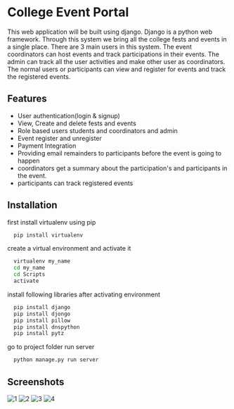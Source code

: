 
# College Event Portal

This web application will be built using django. Django is a python web framework. Through this system we bring all the college fests and events in a single place.
There are 3 main users in this system. The event coordinators can host events and track participations in their events.
The admin can track all the user activities and make other user as coordinators.
The normal users or participants can view and register for events and track the registered events.




## Features

- User authentication(login & signup)
- View, Create and delete fests and events
- Role based users students and coordinators and admin
- Event register and unregister
- Payment Integration
- Providing email remainders to participants before the event is going to happen
- coordinators get a summary about the participation's and participants in the event.
- participants can track registered events


## Installation

first install virtualenv using pip

```bash
  pip install virtualenv
```

create a virtual environment and activate it

```bash
  virtualenv my_name
  cd my_name
  cd Scripts
  activate
```

install following libraries after activating environment

```bash
  pip install django
  pip install djongo
  pip install pillow
  pip install dnspython
  pip install pytz
```

go to project folder run server
```bash
  python manage.py run server
```

## Screenshots
![1](https://user-images.githubusercontent.com/73870072/194759125-412cefd8-13fc-4cad-8750-958e20ba3ee7.PNG)
![2](https://user-images.githubusercontent.com/73870072/194759140-02bf0508-de8e-4c8b-90eb-211e6c25da17.PNG)
![3](https://user-images.githubusercontent.com/73870072/194759150-d951dc08-fd6c-4c45-8ffc-24d6d795fc2f.PNG)
![4](https://user-images.githubusercontent.com/73870072/194759167-52f68cf5-33d3-40c1-b9f9-bd8f699c1c5b.PNG)
